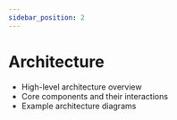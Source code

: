 ```yaml
---
sidebar_position: 2
---
```


# Architecture

- High-level architecture overview
- Core components and their interactions
- Example architecture diagrams
